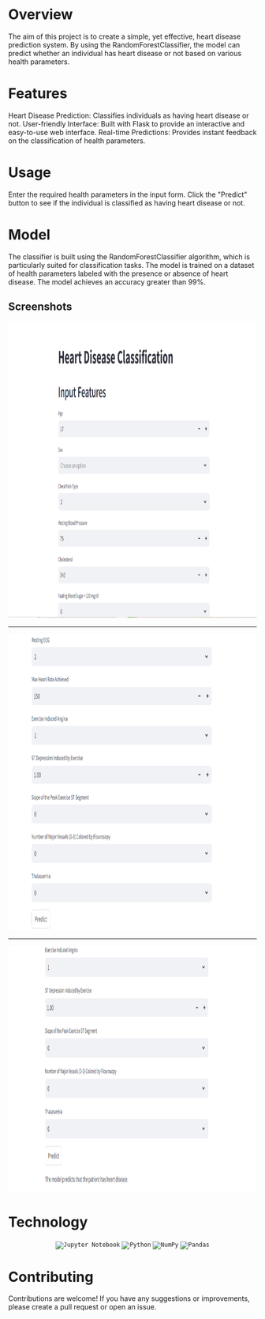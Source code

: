# Overview
The aim of this project is to create a simple, yet effective, heart disease prediction system. By using the RandomForestClassifier, the model can predict whether an individual has heart disease or not based on various health parameters.

# Features
Heart Disease Prediction: Classifies individuals as having heart disease or not.
User-friendly Interface: Built with Flask to provide an interactive and easy-to-use web interface.
Real-time Predictions: Provides instant feedback on the classification of health parameters.

# Usage
Enter the required health parameters in the input form.
Click the "Predict" button to see if the individual is classified as having heart disease or not.


# Model
The classifier is built using the RandomForestClassifier algorithm, which is particularly suited for classification tasks. The model is trained on a dataset of health parameters labeled with the presence or absence of heart disease. The model achieves an accuracy greater than 99%.
## Screenshots

<div align="center">
    <img src="screenshots/heart.png" width="600px" height="600px"></img> 
</div>
<hr>
<div align="center">
    <img src="screenshots/heart2.png" width="600px" height="600px"></img> 
</div>
<hr>
<div align="center">
    <img src="screenshots/heart3.png" width="600px" height="500px"></img> 
</div>


# Technology
<div align="center">
	<code><img width="50" src="https://user-images.githubusercontent.com/25181517/183914128-3fc88b4a-4ac1-40e6-9443-9a30182379b7.png" alt="Jupyter Notebook" title="Jupyter Notebook"/></code>
	<code><img width="50" src="https://user-images.githubusercontent.com/25181517/183423507-c056a6f9-1ba8-4312-a350-19bcbc5a8697.png" alt="Python" title="Python"/></code>
	<code><img width="50" src="https://github.com/marwin1991/profile-technology-icons/assets/76012086/4ec200c2-acdf-4c42-b419-cd49cba3d09f" alt="NumPy" title="NumPy"/></code>
	<code><img width="50" src="https://github.com/marwin1991/profile-technology-icons/assets/76012086/24b02d77-2f28-43c7-b5d6-e15e3395851b" alt="Pandas" title="Pandas"/></code>
</div>



# Contributing
Contributions are welcome! If you have any suggestions or improvements, please create a pull request or open an issue.
